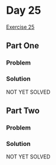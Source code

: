 # Day 25

[Exercise 25](https://adventofcode.com/2023/day/25)

## Part One

### Problem

### Solution

NOT YET SOLVED

## Part Two

### Problem

### Solution

NOT YET SOLVED
